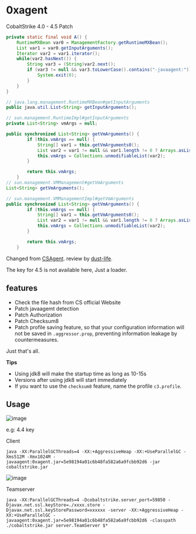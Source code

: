 # 0xagent

CobaltStrike 4.0 - 4.5 Patch

```java
private static final void A() {
    RuntimeMXBean var0 = ManagementFactory.getRuntimeMXBean();
    List var1 = var0.getInputArguments();
    Iterator var2 = var1.iterator();
    while(var2.hasNext()) {
        String var3 = (String)var2.next();
        if (var3 != null && var3.toLowerCase().contains("-javaagent:")) {
            System.exit(0);
        }
    }
}
```

```java
// java.lang.management.RuntimeMXBean#getInputArguments
public java.util.List<String> getInputArguments();

// sun.management.RuntimeImpl#getInputArguments
private List<String> vmArgs = null;

public synchronized List<String> getVmArguments() {
        if (this.vmArgs == null) {
            String[] var1 = this.getVmArguments0();
            List var2 = var1 != null && var1.length != 0 ? Arrays.asList(var1) : Collections.emptyList();
            this.vmArgs = Collections.unmodifiableList(var2);
        }

        return this.vmArgs;
    }
// sun.management.VMManagement#getVmArguments
List<String> getVmArguments();

// sun.management.VMManagementImpl#getVmArguments
public synchronized List<String> getVmArguments() {
        if (this.vmArgs == null) {
            String[] var1 = this.getVmArguments0();
            List var2 = var1 != null && var1.length != 0 ? Arrays.asList(var1) : Collections.emptyList();
            this.vmArgs = Collections.unmodifiableList(var2);
        }

        return this.vmArgs;
    }
```
Changed from [CSAgent](https://github.com/Twi1ight/CSAgent). review by [dust-life](https://github.com/dust-life).

The key for 4.5 is not available here, Just a loader.

## features

- Check the file hash from CS official Website
- Patch javaagemt detection
- Patch Authorization
- Patch Checksum8
- Patch profile saving feature, so that your configuration information will not be saved in `.aggressor.prop`, preventing information leakage by countermeasures.

Just that's all.

**Tips**
- Using jdk8 will make the startup time as long as 10-15s
- Versions after using jdk8 will start immediately
- If you want to use the `checksum8` feature, name the profile `c3.profile`.

## Usage
![image](https://user-images.githubusercontent.com/19629138/167308302-f8f89594-73d9-4205-b13c-d188692e9c61.png)

e.g: 4.4 key

Client
```
java -XX:ParallelGCThreads=4 -XX:+AggressiveHeap -XX:+UseParallelGC -Xms512M -Xmx1024M -javaagent:0xagent.jar=5e98194a01c6b48fa582a6a9fcbb92d6 -jar cobaltstrike.jar
```
![image](https://user-images.githubusercontent.com/19629138/167308485-c28a66f9-ba90-43dc-b1eb-70a47f803a39.png)


Teamserver
```
java -XX:ParallelGCThreads=4 -Dcobaltstrike.server_port=59850 -Djavax.net.ssl.keyStore=./xxxx.store -Djavax.net.ssl.keyStorePassword=xxxxxx -server -XX:+AggressiveHeap -XX:+UseParallelGC -javaagent:0xagent.jar=5e98194a01c6b48fa582a6a9fcbb92d6 -classpath ./cobaltstrike.jar server.TeamServer $*
```

